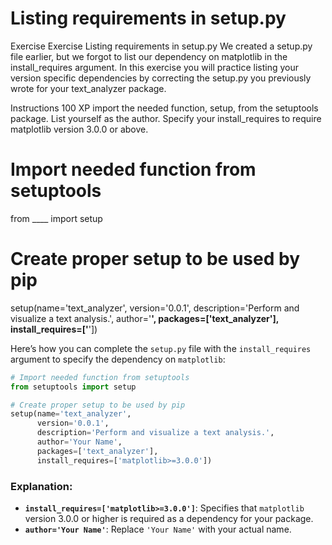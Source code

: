 # Listing requirements in setup.py

Exercise
Exercise
Listing requirements in setup.py
We created a setup.py file earlier, but we forgot to list our dependency on matplotlib in the install_requires argument. In this exercise you will practice listing your version specific dependencies by correcting the setup.py you previously wrote for your text_analyzer package.

Instructions
100 XP
import the needed function, setup, from the setuptools package.
List yourself as the author.
Specify your install_requires to require matplotlib version 3.0.0 or above.

# Import needed function from setuptools
from ____ import setup

# Create proper setup to be used by pip
setup(name='text_analyzer',
      version='0.0.1',
      description='Perform and visualize a text analysis.',
      author='____',
      packages=['text_analyzer'],
      install_requires=['____'])

Here’s how you can complete the `setup.py` file with the `install_requires` argument to specify the dependency on `matplotlib`:

```python
# Import needed function from setuptools
from setuptools import setup

# Create proper setup to be used by pip
setup(name='text_analyzer',
      version='0.0.1',
      description='Perform and visualize a text analysis.',
      author='Your Name',
      packages=['text_analyzer'],
      install_requires=['matplotlib>=3.0.0'])
```

### Explanation:
- **`install_requires=['matplotlib>=3.0.0']`**: Specifies that `matplotlib` version 3.0.0 or higher is required as a dependency for your package.
- **`author='Your Name'`**: Replace `'Your Name'` with your actual name.